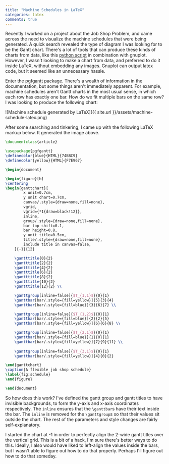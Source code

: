 ```yaml
---
title: "Machine Schedules in LaTeX"
categories: latex
comments: true
---
```


Recently I worked on a project about the Job Shop Problem, and came across the need to visualize the machine schedules that were being generated. A quick search revealed the type of diagram I was looking for to be the Gantt chart. There's a lot of tools that can produce these kinds of charts from data, like this [python script](https://github.com/losalamos/Gazebo/blob/master/bin/util/Gantt/gantt.py) in combination with gnuplot. However, I wasn't looking to make a chart from data, and preferred to do it inside LaTeX, without embedding any images. Gnuplot can output latex code, but it seemed like an unnecessary hassle.

Enter the [pgfgantt](https://www.ctan.org/pkg/pgfgantt) package. There's a wealth of information in the documentation, but some things aren't immediately apparent. For example, machine schedules aren't Gantt charts in the most usual sense, in which each row has exactly one bar. How do we fit multiple bars on the same row? I was looking to produce the following chart:

![Machine schedule generated by LaTeX]({{ site.url }}/assets/machine-schedule-latex.png)

After some searching and tinkering, I came up with the following LaTeX markup below. It generated the image above.

```latex
\documentclass{article}

\usepackage{pgfgantt}
\definecolor{blue}{HTML}{74BBC9}
\definecolor{yellow}{HTML}{F7E967}

\begin{document}

\begin{figure}[h]
\centering
\begin{ganttchart}[
		x unit=0.7cm,
		y unit chart=0.7cm,
		canvas/.style={draw=none,fill=none},
		vgrid,
		vgrid={*1{draw=black!12}},
		inline,
		group/.style={draw=none,fill=none},
		bar top shift=0.1,
		bar height=0.8,
		y unit title=0.5cm,
		title/.style={draw=none,fill=none},
		include title in canvas=false,
	]{-1}{12}

	\gantttitle{0}{2}
	\gantttitle{2}{2}
	\gantttitle{4}{2}
	\gantttitle{6}{2}
	\gantttitle{8}{2}
	\gantttitle{10}{2}
	\gantttitle{12}{2} \\

	\ganttgroup[inline=false]{$T_{1,1}$}{0}{1}
	\ganttbar[bar/.style={fill=yellow}]{5}{3}{4}
	\ganttbar[bar/.style={fill=blue}]{3}{6}{7} \\

	\ganttgroup[inline=false]{$T_{1,2}$}{0}{1}
	\ganttbar[bar/.style={fill=blue}]{2}{2}{5}
	\ganttbar[bar/.style={fill=yellow}]{6}{6}{8} \\

	\ganttgroup[inline=false]{$T_{2,1}$}{0}{1}
	\ganttbar[bar/.style={fill=blue}]{1}{0}{1}
	\ganttbar[bar/.style={fill=yellow}]{7}{9}{11} \\
	
	\ganttgroup[inline=false]{$T_{3,1}$}{0}{1}
	\ganttbar[bar/.style={fill=yellow}]{4}{0}{2}

\end{ganttchart}
\caption{A flexible job shop schedule}
\label{fig:schedule}
\end{figure}

\end{document}
```

So how does this work? I've defined the gantt group and gantt titles to have invisible backgrounds, to form the y-axis and x-axis coordinates respectively. The `inline` ensures that the `\ganttbar`s have their text inside the bar. The `inline` is removed for the `\ganttgroup`s so that their values sit outside the chart. The rest of the parameters and style changes are fairly self-explanatory.

I started the chart at -1 in order to perfectly align the 2-wide gantt titles over the vertical grid. This is a bit of a hack, I'm sure there's better ways to do this. Ideally, I also would have liked to left-align the values inside the bars, but I wasn't able to figure out how to do that properly. Perhaps I'll figure out how to do that someday.
